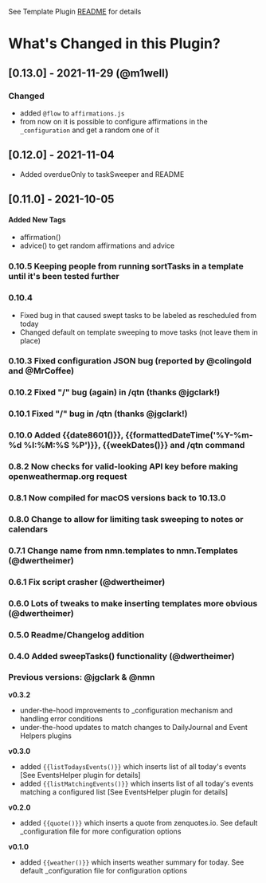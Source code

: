 See Template Plugin [README](https://github.com/NotePlan/plugins/blob/main/nmn.Templates/README.md) for details

# What's Changed in this Plugin?

## [0.13.0] - 2021-11-29 (@m1well)

### Changed
* added `@flow` to `affirmations.js`
* from now on it is possible to configure affirmations in the `_configuration` and get a random one of it


## [0.12.0] - 2021-11-04
- Added overdueOnly to taskSweeper and README


## [0.11.0] - 2021-10-05
#### Added New Tags
- affirmation()
- advice() to get random affirmations and advice

### 0.10.5 Keeping people from running sortTasks in a template until it's been tested further 


### 0.10.4 
- Fixed bug in that caused swept tasks to be labeled as rescheduled from today
- Changed default on template sweeping to move tasks (not leave them in place)

### 0.10.3 Fixed configuration JSON bug (reported by @colingold and @MrCoffee)

### 0.10.2 Fixed "/" bug (again) in /qtn (thanks @jgclark!)

### 0.10.1 Fixed "/" bug in /qtn (thanks @jgclark!)

### 0.10.0 Added {{date8601()}}, {{formattedDateTime('%Y-%m-%d %I:%M:%S %P')}}, {{weekDates()}} and /qtn command

### 0.8.2 Now checks for valid-looking API key before making openweathermap.org request

### 0.8.1 Now compiled for macOS versions back to 10.13.0

### 0.8.0 Change to allow for limiting task sweeping to notes or calendars

### 0.7.1 Change name from nmn.templates to nmn.Templates (@dwertheimer)

### 0.6.1 Fix script crasher (@dwertheimer)

### 0.6.0 Lots of tweaks to make inserting templates more obvious (@dwertheimer)

### 0.5.0 Readme/Changelog addition

### 0.4.0 Added sweepTasks() functionality (@dwertheimer)

### Previous versions: @jgclark & @nmn
**v0.3.2**
- under-the-hood improvements to _configuration mechanism and handling error conditions
- under-the-hood updates to match changes to DailyJournal and Event Helpers plugins

**v0.3.0**
- added `{{listTodaysEvents()}}` which inserts list of all today's events [See EventsHelper plugin for details]
- added `{{listMatchingEvents()}}` which inserts list of all today's events matching a configured list [See EventsHelper plugin for details]

**v0.2.0**
- added `{{quote()}}` which inserts a quote from zenquotes.io. See default _configuration file for more configuration options

**v0.1.0**
- added `{{weather()}}` which inserts weather summary for today. See default _configuration file for configuration options
